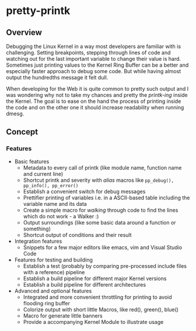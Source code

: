 # pretty-printk

## Overview

Debugging the Linux Kernel in a way most developers are familiar with is challenging. Setting breakpoints,
stepping through lines of code and watching out for the last important variable to change their value is hard.
Sometimes just printing values to the Kernel Ring Buffer can be a better and especially faster approach to
debug some code. But while having almost output the hundredths message it felt dull.

When developing for the Web it is quite common to pretty such output and I was wondering why not to take my
chances and pretty the *printk-ing* inside the Kernel. The goal is to ease on the hand the process of printing
inside the code and on the other one it should increase readability when running dmesg.

## Concept

### Features

- Basic features
  - Metadata to every call of printk (like module name, function name and current line)
  - Shortcut printk and severity with *alias* macros like `pp_debug(), pp_info(), pp_error()`
  - Establish a convenient switch for debug messages
  - Prettifier printing of variables i.e. in a ASCII-based table including the variable name and its data
  - Create a simple macro for *walking* through code to find the lines which do not work - a Walker :)
  - Output surroundings (like some basic data around a function or something)
  - Shortcut output of conditions and their result
- Integration features
  - Snippets for a few major editors like emacs, vim and Visual Studio Code
- Features for testing and building
  - Establish a test (probably by comparing pre-processed include files with a reference) pipeline
  - Establish a build pipeline for different major Kernel versions
  - Establish a build pipeline for different architectures
- Advanced and optional features
  - Integrated and more convenient throttling for printing to avoid flooding ring buffer
  - Colorize output with short little Macros, like red(), green(), blue()
  - Macro for generate little banners
  - Provide a accompanying Kernel Module to illustrate usage
